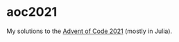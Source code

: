 # aoc2021
My solutions to the [Advent of Code 2021](https://adventofcode.com/2021) (mostly in Julia).
